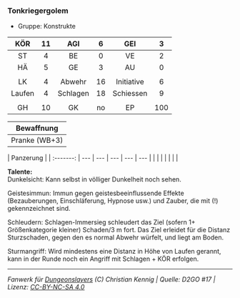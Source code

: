 ### Tonkriegergolem

- Gruppe: Konstrukte

|  KÖR   | 11  |   AGI    |  6  |    GEI     |  3  |
| :----: | :-: | :------: | :-: | :--------: | :-: |
|   ST   |  4  |    BE    |  0  |     VE     |  2  |
|   HÄ   |  5  |    GE    |  3  |     AU     |  0  |
|        |     |          |     |            |     |
|   LK   |  4  |  Abwehr  | 16  | Initiative |  6  |
| Laufen |  4  | Schlagen | 18  | Schiessen  |  9  |
|        |     |          |     |            |     |
|   GH   | 10  |    GK    | no  |     EP     | 100 |

|  Bewaffnung   |
| :-----------: |
| Pranke (WB+3) |

| Panzerung |
| :-------: | --- | --- | --- | --- | --- |
|           |     |     |     |     |     |

**Talente:**  
Dunkelsicht: Kann selbst in völliger Dunkelheit noch sehen.

Geistesimmun: Immun gegen geistesbeeinflussende Effekte (Bezauberungen, Einschläferung, Hypnose usw.) und Zauber, die mit (!) gekennzeichnet sind.

Schleudern: Schlagen-Immersieg schleudert das Ziel (sofern 1+ Größenkategorie kleiner) Schaden/3 m fort. Das Ziel erleidet für die Distanz Sturzschaden, gegen den es normal Abwehr würfelt, und liegt am Boden.

Sturmangriff: Wird mindestens eine Distanz in Höhe von Laufen gerannt, kann in der Runde noch ein Angriff mit Schlagen + KÖR erfolgen.

---

_Fanwerk für [Dungeonslayers](https://www.dungeonslayers.net/) (C) Christian Kennig | Quelle: D2GO #17 | Lizenz: [CC-BY-NC-SA 4.0](https://creativecommons.org/licenses/by-nc-sa/4.0/deed.de)_
